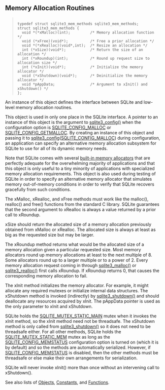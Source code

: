## Memory Allocation Routines




> ```
> 
> typedef struct sqlite3_mem_methods sqlite3_mem_methods;
> struct sqlite3_mem_methods {
>   void *(*xMalloc)(int);         /* Memory allocation function */
>   void (*xFree)(void*);          /* Free a prior allocation */
>   void *(*xRealloc)(void*,int);  /* Resize an allocation */
>   int (*xSize)(void*);           /* Return the size of an allocation */
>   int (*xRoundup)(int);          /* Round up request size to allocation size */
>   int (*xInit)(void*);           /* Initialize the memory allocator */
>   void (*xShutdown)(void*);      /* Deinitialize the memory allocator */
>   void *pAppData;                /* Argument to xInit() and xShutdown() */
> };
> 
> ```



An instance of this object defines the interface between SQLite
and low\-level memory allocation routines.


This object is used in only one place in the SQLite interface.
A pointer to an instance of this object is the argument to
[sqlite3\_config()](../c3ref/config.html) when the configuration option is
[SQLITE\_CONFIG\_MALLOC](../c3ref/c_config_covering_index_scan.html#sqliteconfigmalloc) or [SQLITE\_CONFIG\_GETMALLOC](../c3ref/c_config_covering_index_scan.html#sqliteconfiggetmalloc).
By creating an instance of this object
and passing it to [sqlite3\_config](../c3ref/config.html)([SQLITE\_CONFIG\_MALLOC](../c3ref/c_config_covering_index_scan.html#sqliteconfigmalloc))
during configuration, an application can specify an alternative
memory allocation subsystem for SQLite to use for all of its
dynamic memory needs.


Note that SQLite comes with several [built\-in memory allocators](../malloc.html#altalloc)
that are perfectly adequate for the overwhelming majority of applications
and that this object is only useful to a tiny minority of applications
with specialized memory allocation requirements. This object is
also used during testing of SQLite in order to specify an alternative
memory allocator that simulates memory out\-of\-memory conditions in
order to verify that SQLite recovers gracefully from such
conditions.


The xMalloc, xRealloc, and xFree methods must work like the
malloc(), realloc() and free() functions from the standard C library.
SQLite guarantees that the second argument to
xRealloc is always a value returned by a prior call to xRoundup.


xSize should return the allocated size of a memory allocation
previously obtained from xMalloc or xRealloc. The allocated size
is always at least as big as the requested size but may be larger.


The xRoundup method returns what would be the allocated size of
a memory allocation given a particular requested size. Most memory
allocators round up memory allocations at least to the next multiple
of 8\. Some allocators round up to a larger multiple or to a power of 2\.
Every memory allocation request coming in through [sqlite3\_malloc()](../c3ref/free.html)
or [sqlite3\_realloc()](../c3ref/free.html) first calls xRoundup. If xRoundup returns 0,
that causes the corresponding memory allocation to fail.


The xInit method initializes the memory allocator. For example,
it might allocate any required mutexes or initialize internal data
structures. The xShutdown method is invoked (indirectly) by
[sqlite3\_shutdown()](../c3ref/initialize.html) and should deallocate any resources acquired
by xInit. The pAppData pointer is used as the only parameter to
xInit and xShutdown.


SQLite holds the [SQLITE\_MUTEX\_STATIC\_MAIN](../c3ref/c_mutex_fast.html) mutex when it invokes
the xInit method, so the xInit method need not be threadsafe. The
xShutdown method is only called from [sqlite3\_shutdown()](../c3ref/initialize.html) so it does
not need to be threadsafe either. For all other methods, SQLite
holds the [SQLITE\_MUTEX\_STATIC\_MEM](../c3ref/c_mutex_fast.html) mutex as long as the
[SQLITE\_CONFIG\_MEMSTATUS](../c3ref/c_config_covering_index_scan.html#sqliteconfigmemstatus) configuration option is turned on (which
it is by default) and so the methods are automatically serialized.
However, if [SQLITE\_CONFIG\_MEMSTATUS](../c3ref/c_config_covering_index_scan.html#sqliteconfigmemstatus) is disabled, then the other
methods must be threadsafe or else make their own arrangements for
serialization.


SQLite will never invoke xInit() more than once without an intervening
call to xShutdown().


See also lists of
 [Objects](../c3ref/objlist.html),
 [Constants](../c3ref/constlist.html), and
 [Functions](../c3ref/funclist.html).


